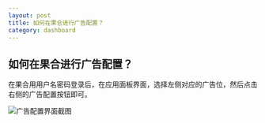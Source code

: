 ```yaml
---
layout: post
title: 如何在果合进行广告配置？
category: dashboard
---
```


## 如何在果合进行广告配置？

在果合用用户名密码登录后，在应用面板界面，选择左侧对应的广告位，然后点击右侧的广告配置按钮即可。

![广告配置界面截图](dashboard-ad-config.png)

